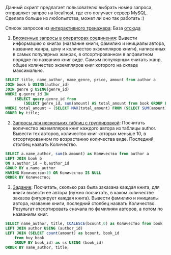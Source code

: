 Данный скрипт предлагает пользователю выбрать номер запроса, отправляет запрос на localhost, где его получает сервер MySQL.
Сделала больше из любопытства, может ли оно так работать :)

Список запросов из [интерактивного тренажера](https://stepik.org/course/63054/syllabus):
База [отсюда](https://stepik.org/lesson/308891/step/4?unit=291017)

1. [Вложенные запросы в операторах соединения](https://stepik.org/lesson/308886/step/8?thread=solutions&unit=291012):
Вывести информацию о книгах (название книги, фамилию и инициалы автора, название жанра, цену и количество экземпляров книги), написанных в самых популярных жанрах, в отсортированном в алфавитном порядке по названию книг виде. Самым популярным считать жанр, общее количество экземпляров книг которого на складе максимально.
```SQL
SELECT title, name_author, name_genre, price, amount from author a
JOIN book b USING(author_id)
JOIN genre g USING(genre_id)
WHERE g.genre_id IN
    (SELECT query.genre_id from
        (SELECT genre_id, sum(amount) AS total_amount from book GROUP BY genre_id) query
WHERE total_amount = (SELECT MAX(total_amount) FROM (SELECT SUM(amount) AS total_amount FROM book GROUP BY genre_id) subquery))
ORDER by title;
```
2. [Запросы для нескольких таблиц с группировкой](https://stepik.org/lesson/308886/step/6?unit=291012):
Посчитать количество экземпляров  книг каждого автора из таблицы author.  Вывести тех авторов,  количество книг которых меньше 10, в отсортированном по возрастанию количества виде. Последний столбец назвать Количество.
```SQL
SELECT a.name_author, sum(b.amount) as Количество from author a
LEFT JOIN book b
ON a.author_id = b.author_id
GROUP BY a.name_author
HAVING Количество<10 OR Количество IS NULL
ORDER BY Количество;
```
3. [Задание](https://stepik.org/lesson/308891/step/6?unit=291017): Посчитать, сколько раз была заказана каждая книга, для книги вывести ее автора (нужно посчитать, в каком количестве заказов фигурирует каждая книга).  Вывести фамилию и инициалы автора, название книги, последний столбец назвать Количество. Результат отсортировать сначала  по фамилиям авторов, а потом по названиям книг.
```SQL
SELECT name_author, title, COALESCE(bcount,0) as Количество from book
LEFT JOIN author USING (author_id)
LEFT JOIN (SELECT count(amount) as bcount, book_id
    from buy_book
    GROUP BY book_id) as ss USING (book_id)
ORDER BY name_author, title;
```
